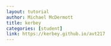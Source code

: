 ```yaml
---
layout: tutorial
author: Michael McDermott
title: kerbey
categories: [student]
link: https://kerbey.github.io/avt217
---
```

